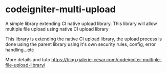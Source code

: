 # codeigniter-multi-upload
A simple library extending CI native upload library. This library will allow multiple file upload using native CI upload library

This library is extending the native CI upload library, the upload process is done using the parent library using it's own security rules, config, error handling...etc

More details and tuto https://blog.galerie-cesar.com/codeigniter-multiple-file-upload-library/
